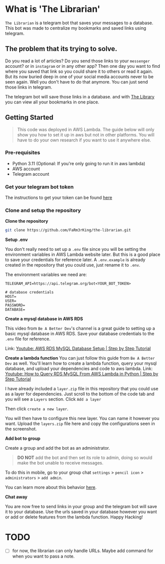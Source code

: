# What is 'The Librarian'
`The Librarian` is a telegram bot that saves your messages to a database. This bot was made to centralize my bookmarks and saved links using telegram.

## The problem that its trying to solve.
Do you read a lot of articles? Do you send those links to your `messenger` account? or in `instagram` or in any other app? Then one day you want to find where you saved that link so you could share it to others or read it again. But its now buried deep in one of your social media accounts never to be seen again. Well you don't have to do that anymore. You can just send those links in telegram.

The telegram bot will save those links in a database. and with [The Library](https://github.com/FaRm3rKing/the-library) you can view all your bookmarks in one place. 

## Getting Started
> This code was deployed in AWS Lambda. The guide below will only show you how to set it up in aws but not in other platforms. You will have to do your own research if you want to use it anywhere else.

### Pre-requisites
- Python 3.11 (Optional: If you're only going to run it in aws lambda)
- AWS account
- Telegram account

### Get your telegram bot token
The instructions to get your token can be found [here](https://core.telegram.org/bots/features#botfather)

### Clone and setup the repository

**Clone the repository**
```sh
git clone https://github.com/FaRm3rKing/the-librarian.git
```

**Setup .env**

You don't really need to set up a `.env` file since you will be setting the environment variables in AWS Lambda website later. But this is a good place to save your credentials for reference later. A `.env.example` is already created in the repository that you could use, just rename it to `.env`.

The environment variables we need are:
```
TELEGRAM_API=https://api.telegram.org/bot<YOUR_BOT_TOKEN>

# database credentials
HOST= 
USER=
PASSWORD= 
DATABASE=
```

**Create a mysql database in AWS RDS**

This video from `Be A Better Dev`'s channel is a great guide to setting up a basic mysql database in AWS RDS. Save your database credentials to the `.env` file for reference.

Link: [Youtube: AWS RDS MySQL Database Setup | Step by Step Tutorial](https://www.youtube.com/watch?v=Ng_zi11N4_c)

**Create a lambda function**
You can just follow this guide from `Be A Better Dev` as well. You'll learn how to create a lambda function, query your mysql database, and upload your dependencies and code to aws lambda.
Link: [Youtube: How to Query RDS MySQL From AWS Lambda in Python | Step by Step Tutorial](https://youtu.be/vyLvmPkQZkI?si=-n2WHEl2ASFovRSd&t=498)

I have already included a `layer.zip` file in this repository that you could use as a layer for dependencies. Just scroll to the bottom of the code tab and you will see a `Layers` section. Click `Add a layer`

Then click `create a new layer`.

You will then have to configure this new layer. You can name it however you want. Upload the `layers.zip` file here and copy the configurations seen in the screenshot.

**Add bot to group**

Create a group and add the bot as an administrator. 

> **DO NOT** add the bot and then set its role to admin, doing so would make the bot unable to receive messages. 

To do this in mobile, go to your group chat `settings` > `pencil icon` > `administrators` > `add admin`.  

You can learn more about this behavior [here](https://core.telegram.org/bots/faq#what-messages-will-my-bot-get).

**Chat away**

You are now free to send links in your group and the telegram bot will save it to your database. Use the urls saved in your database however you want or add or delete features from the lambda function. Happy Hacking!

# TODO
- [ ] for now, the librarian can only handle URLs. Maybe add command for when you want to pass a note. 

